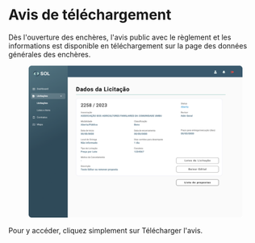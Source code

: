# Avis de téléchargement

Dès l'ouverture des enchères, l'avis public avec le règlement et les informations est disponible en téléchargement sur la page des données générales des enchères.

<figure><img src="../../../.gitbook/assets/Dados da Licitação (Cancelada).png" alt=""><figcaption></figcaption></figure>

Pour y accéder, cliquez simplement sur Télécharger l'avis.
